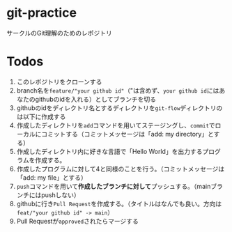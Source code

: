# git-practice
サークルのGit理解のためのレポジトリ

# Todos
1. このレポジトリをクローンする
2. branch名を`feature/"your github id"`（"は含めず、`your github id`にはあなたのgithubのidを入れる）としてブランチを切る
3. githubのidをディレクトリ名とするディレクトリを`git-flow`ディレクトリのは以下に作成する
4. 作成したディレクトリを`add`コマンドを用いてステージングし、`commit`でローカルにコミットする（コミットメッセージは「add: my directory」とする）
5. 作成したディレクトリ内に好きな言語で「Hello World」を出力するプログラムを作成する。
6. 作成したプログラムに対して4と同様のことを行う。（コミットメッセージは「add: my file」とする）
7. `push`コマンドを用いて**作成したブランチに対して**プッシュする。（mainブランチにはpushしない）
8. githubに行き`Pull Request`を作成する。（タイトルはなんでも良い。方向は`feat/"your github id" -> main`）
9. Pull Requestが`approved`されたらマージする
